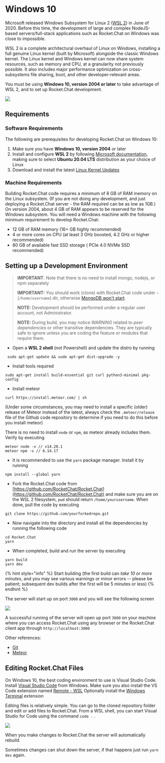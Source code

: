 # Windows 10

Microsoft released Windows Subsystem for Linux 2 ([WSL 2](https://docs.microsoft.com/en-us/windows/wsl/wsl2-index)) in June of 2020. Before this time, the development of large and complex NodeJS-based servers/full-stack applications such as Rocket.Chat on Windows was close to impossible.

WSL 2 is a complete architectural overhaul of Linux on Windows, installing a full genuine Linux kernel (built by Microsoft) alongside the classic Windows kernel. The Linux kernel and Windows kernel can now share system resources, such as memory and CPU, at a granularity not previously possible. It also includes major performance optimization on cross-subsystems file sharing, boot, and other developer-relevant areas.

You must be using **Windows 10, version 2004 or later** to take advantage of WSL 2, and to set up Rocket.Chat development.

![](../../.gitbook/assets/msinfo.png)

## Requirements

### Software Requirements

The following are prerequisites for developing Rocket.Chat on Windows 10:

1. Make sure you have **Windows 10, version 2004** or later
2. Install and configure **WSL 2** by following [Microsoft documentation,](https://docs.microsoft.com/en-us/windows/wsl/install-win10) making sure to select **Ubuntu 20.04 LTS** distribution as your choice of Linux
3. Download and install the latest [Linux Kernel Updates](https://docs.microsoft.com/en-us/windows/wsl/wsl2-kernel)

### Machine Requirements

Building Rocket.Chat code requires a minimum of 8 GB of RAM memory on the Linux subsystem. (If you are not doing any development, and just deploying a Rocket.Chat server - the RAM required can be as low as 1GB.) On version 2004, about 4 GB of RAM appears to be reserved for the Windows subsystem. You will need a Windows machine with the following minimum requirement to develop Rocket.Chat:

* 12 GB of RAM memory (16+ GB highly recommended)
* 4 or more cores on CPU (at least 3 GHz boosted, 4.2 GHz or higher recommended)
* 80 GB of available fast SSD storage ( PCIe 4.0 NVMe SSD recommended)

## Setting up a Development Environment

> **IMPORTANT**: Note that there is no need to install mongo, nodejs, or npm separately
>
> **IMPORTANT:** You should work (clone) with Rocket.Chat code under `~` (`/home/username`) dir, otherwise [MongoDB won't start](https://stackoverflow.com/a/39278452).
>
> **NOTE:** Development should be performed under a regular user account, not Administrator.
>
> **NOTE:** During build, you may notice _WARNING_ related to _peer dependencies_ or other transitive dependencies. They are typically safe to ignore unless you are coding the feature or modules that require them.

* Open a **WSL 2 shell** (not Powershell) and update the distro by running

```
 sudo apt-get update && sudo apt-get dist-upgrade -y
```

* Install tools required

```
sudo apt-get install build-essential git curl python3-minimal pkg-config
```

* Install meteor

```
curl https://install.meteor.com/ | sh
```

(Under some circumstances, you may need to install a specific (older) release of Meteor instead of the latest, always check the `.meteor/release` file of the Github code repository to determine if you need to do this before you install meteor)

There is no need to install `node` or `npm`, as meteor already includes them. Verify by executing

```
meteor node -v // v14.20.1
meteor npm -v // 6.14.17
```

* It is recommended to use the `yarn` package manager. Install it by running

```
npm install --global yarn
```

* Fork the Rocket.Chat code from [https://github.com/RocketChat/Rocket.Chat](https://github.com/RocketChat/Rocket.Chat) and make sure you are on the WSL 2 filesystem, `pwd` should return `/home/yourusername`.  When done, pull the code by executing

```
git clone https://github.com/yourforkedrepo.git
```

* Now navigate into the directory and install all the dependencies by running the following code

```
cd Rocket.Chat
yarn
```

* When completed, build and run the server by executing

```
yarn build
yarn dev
```

{% hint style="info" %}
Start building (the first build can _take 10 or more minutes_, and you may see various warnings or minor errors -- please be patient; subsequent dev builds after the first will be 5 minutes or less)
{% endhint %}

The server will start up on port `3000` and you will see the following screen

![](<../../.gitbook/assets/image (23).png>)

A successful running of the server will open up port `3000` on your machine where you can access Rocket.Chat using any browser or the Rocket.Chat client app through `http://localhost:3000`

Other references:

* [Git](https://git-scm.com/book/en/v2/Getting-Started-Installing-Git)
* [Meteor](https://www.meteor.com/install)

## Editing Rocket.Chat Files

On Windows 10, the best coding environment to use is Visual Studio Code. Install [Visual Studio Code](https://code.visualstudio.com/download) from Windows. Make sure you also install the VS Code extension named [Remote - WSL](https://marketplace.visualstudio.com/items?itemName=ms-vscode-remote.remote-wsl) Optionally install the [Windows Terminal](https://www.microsoft.com/en-ca/p/windows-terminal-preview/9n0dx20hk701?rtc=1) extension

Editing files is relatively simple. You can go to the cloned repository folder and edit or add files to Rocket.Chat. From a WSL shell, you can start Visual Studio for Code using the command `code .` .

![](../../.gitbook/assets/vscode.png)

When you make changes to Rocket.Chat the server will automatically rebuild.

Sometimes changes can shut down the server, if that happens just run `yarn dev` again.
